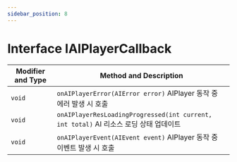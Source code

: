```yaml
---
sidebar_position: 8
---
```


# Interface IAIPlayerCallback

| Modifier and Type | Method and Description                                       |
| ----------------- | ------------------------------------------------------------ |
| `void`            | `onAIPlayerError(AIError error)` AIPlayer 동작 중 에러 발생 시 호출  |
| `void`            | `onAIPlayerResLoadingProgressed(int current, int total)` AI 리소스 로딩 상태 업데이트 |
| `void`            | `onAIPlayerEvent(AIEvent event)` AIPlayer 동작 중 이벤트 발생 시 호출 |
